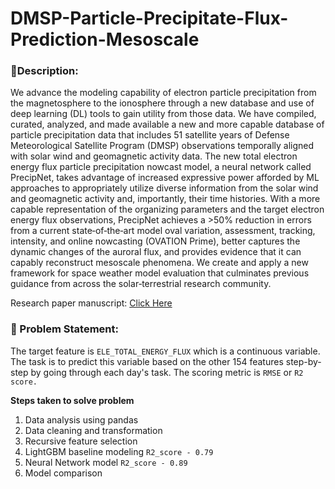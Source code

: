 # DMSP-Particle-Precipitate-Flux-Prediction-Mesoscale

### **🧾Description:**

We advance the modeling capability of electron particle precipitation from the magnetosphere to the ionosphere through a new database and use of deep learning (DL) tools to gain utility from those data. We have compiled, curated, analyzed, and made available a new and more capable database of particle precipitation data that includes 51 satellite years of Defense Meteorological Satellite Program (DMSP) observations temporally aligned with solar wind and geomagnetic activity data. The new total electron energy flux particle precipitation nowcast model, a neural network called PrecipNet, takes advantage of increased expressive power afforded by ML approaches to appropriately utilize diverse information from the solar wind and geomagnetic activity and, importantly, their time histories. With a more capable representation of the organizing parameters and the target electron energy flux observations, PrecipNet achieves a >50% reduction in errors from a current state‐of‐the‐art model oval variation, assessment, tracking, intensity, and online nowcasting (OVATION Prime), better captures the dynamic changes of the auroral flux, and provides evidence that it can capably reconstruct mesoscale phenomena. We create and apply a new framework for space weather model evaluation that culminates previous guidance from across the solar‐terrestrial research community.

Research paper manuscript: [Click Here](https://www.researchgate.net/publication/350946002_Toward_a_Next_Generation_Particle_Precipitation_Model_Mesoscale_Prediction_Through_Machine_Learning_a_Case_Study_and_Framework_for_Progress)

### **🧭 Problem Statement:** 

The target feature is `ELE_TOTAL_ENERGY_FLUX` which is a continuous variable. The task is to predict this variable based on the other 154 features step-by-step by going through each day's task. The scoring metric is `RMSE` or `R2 score.`

**Steps taken to solve problem**

1. Data analysis using pandas
2. Data cleaning and transformation
3. Recursive feature selection
4. LightGBM baseline modeling `R2_score - 0.79`
5. Neural Network model `R2_score - 0.89` 
6. Model comparison
